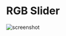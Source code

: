 # RGB Slider
![screenshot](https://github.com/zuramai/rgb-slider/blob/master/Screenshot.png?raw=true)
